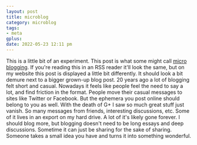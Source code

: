 ```yaml
---
layout: post
title: microblog
category: microblog
tags:
- meta
gplus:
date: 2022-05-23 12:11 pm
---
```


This is a little bit of an experiment. This post is what some might call [micro blogging][]. If you're reading this in an RSS reader it'll look the same, but on my website this post is displayed a little bit differently. It should look a bit demure next to a bigger grown-up blog post. 20 years ago a lot of blogging felt short and casual. Nowadays it feels like people feel the need to say a lot, and find friction in the format. People move their casual messages to sites like Twitter or Facebook. But the ephemera you post online should belong to you as well. With the death of G+ I saw so much great stuff just vanish. So many messages from friends, interesting discussions, etc. Some of it lives in an export on my hard drive. A lot of it's likely gone forever. I should blog more, but blogging doesn't need to be long essays and deep discussions. Sometime it can just be sharing for the sake of sharing. Someone takes a small idea you have and turns it into something wonderful.

[micro blogging]: https://micro.blog